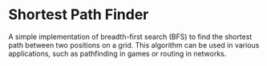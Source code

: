 # Shortest Path Finder

A simple implementation of breadth-first search (BFS) to find the shortest path between two positions on a grid. This algorithm can be used in various applications, such as pathfinding in games or routing in networks.
